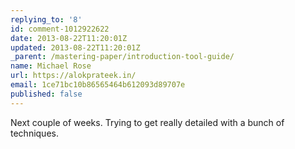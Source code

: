 ```yaml
---
replying_to: '8'
id: comment-1012922622
date: 2013-08-22T11:20:01Z
updated: 2013-08-22T11:20:01Z
_parent: /mastering-paper/introduction-tool-guide/
name: Michael Rose
url: https://alokprateek.in/
email: 1ce71bc10b86565464b612093d89707e
published: false
---
```


Next couple of weeks. Trying to get really detailed with a bunch of techniques.
